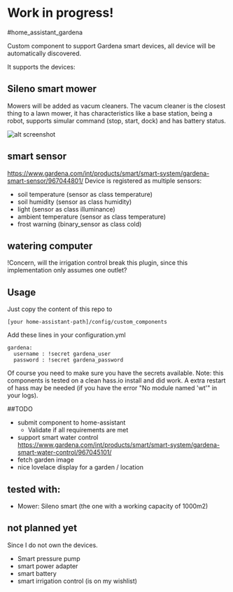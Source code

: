 # Work in progress!
#home_assistant_gardena

Custom component to support Gardena smart devices, all device will be automatically discovered.

It supports the devices:

## Sileno smart mower
Mowers will be added as vacum cleaners.
The vacum cleaner is the closest thing to a lawn mower, it has characteristics like a base station, being a robot, supports simular command (stop, start, dock) and has battery status.

![alt screenshot](https://raw.githubusercontent.com/wijnandtop/home_assistant_gardena/master/doc/screenshot1.png)


## smart sensor 
https://www.gardena.com/int/products/smart/smart-system/gardena-smart-sensor/967044801/
Device is registered as multiple sensors:

* soil temperature (sensor as class temperature)
* soil humidity (sensor as class humidity)
* light (sensor as class illuminance)
* ambient temperature (sensor as class temperature)
* frost warning (binary_sensor as class cold)

## watering computer

!Concern, will the irrigation control break this plugin, since this implementation only assumes one outlet?

## Usage

Just copy the content of this repo to

```
[your home-assistant-path]/config/custom_components
```

Add these lines in your configuration.yml

```
gardena:
  username : !secret gardena_user
  password : !secret gardena_password
```

Of course you need to make sure you have the secrets available.
Note: this components is tested on a clean hass.io install and did work. A extra restart of hass may be needed (if you have the error "No module named 'wt'" in your logs).

##TODO

* submit component to home-assistant
    * Validate if all requirements are met 
* support smart water control https://www.gardena.com/int/products/smart/smart-system/gardena-smart-water-control/967045101/
* fetch garden image
* nice lovelace display for a garden / location

## tested with:
 
 * Mower: Sileno smart (the one with a working capacity of 1000m2)
 
## not planned yet
Since I do not own the devices.

* Smart pressure pump
* smart power adapter
* smart battery
* smart irrigation control (is on my wishlist)



